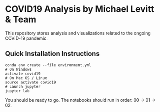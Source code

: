 # COVID19 Analysis by Michael Levitt & Team

This repository stores analysis and visualizations related to the ongoing COVID-19 pandemic.

## Quick Installation Instructions
```
conda env create --file environment.yml
# On Windows
activate covid19
# On Mac OS / Linux
source activate covid19
# Launch jupyter
jupyter lab
```

You should be ready to go. The notebooks should run in order: 00 -> 01 -> 02.

